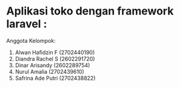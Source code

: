 # Aplikasi toko dengan framework laravel :
 Anggota Kelompok:
1. Alwan Hafidzin F (2702440190)
2. Diandra Rachel S (2602291720)
3. Dinar Arisandy (2602289754)
4. Nurul Amalia (2702439610)
5. Safrina Ade Putri (2702438822)
